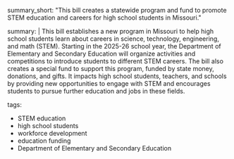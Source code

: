 summary_short: "This bill creates a statewide program and fund to promote STEM education and careers for high school students in Missouri."

summary: |
  This bill establishes a new program in Missouri to help high school students learn about careers in science, technology, engineering, and math (STEM). Starting in the 2025-26 school year, the Department of Elementary and Secondary Education will organize activities and competitions to introduce students to different STEM careers. The bill also creates a special fund to support this program, funded by state money, donations, and gifts. It impacts high school students, teachers, and schools by providing new opportunities to engage with STEM and encourages students to pursue further education and jobs in these fields.

tags:
  - STEM education
  - high school students
  - workforce development
  - education funding
  - Department of Elementary and Secondary Education
